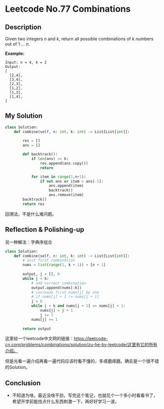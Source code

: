 # Leetcode No.77 Combinations

## Description

Given two integers *n* and *k*, return all possible combinations of *k* numbers out of 1 ... *n*.

**Example:**

```
Input: n = 4, k = 2
Output:
[
  [2,4],
  [3,4],
  [2,3],
  [1,2],
  [1,3],
  [1,4],
]
```

## My Solution

```python
class Solution:
    def combine(self, n: int, k: int) -> List[List[int]]:
        
        res = []
        ans = []

        def backtrack():
            if len(ans) == k:
                res.append(ans.copy())
                return

            for item in range(1,n+1):
                if not ans or item > ans[-1]:
                    ans.append(item)
                    backtrack()
                    ans.remove(item)
        backtrack()
        return res
```

回溯法，不是什么难问题。

## Reflection & Polishing-up

另一种解法：字典序组合

```python
class Solution:
    def combine(self, n: int, k: int) -> List[List[int]]:
        # init first combination
        nums = list(range(1, k + 1)) + [n + 1]
        
        output, j = [], 0
        while j < k:
            # add current combination
            output.append(nums[:k])
            # increase first nums[j] by one
            # if nums[j] + 1 != nums[j + 1]
            j = 0
            while j < k and nums[j + 1] == nums[j] + 1:
                nums[j] = j + 1
                j += 1
            nums[j] += 1
            
        return output
```

这里给一个leetcode中文网的链接：https://leetcode-cn.com/problems/combinations/solution/zu-he-by-leetcode/这里有它的所有介绍。

但是光看一遍介绍再看一遍代码应该时看不懂的，多琢磨琢磨。确实是一个很不错的Solution。

## Conclusion

- 不知道为啥，最近没啥干劲，写完这个笔记，也就花个一个多小时看看书了，希望开学前能找点什么东西刺激一下，再好好学习一波。